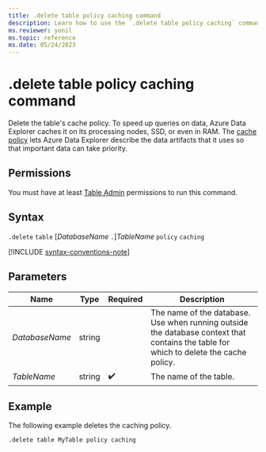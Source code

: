 ```yaml
---
title: .delete table policy caching command
description: Learn how to use the `.delete table policy caching` command to delete a table's cache policy.
ms.reviewer: yonil
ms.topic: reference
ms.date: 05/24/2023
---
```

# .delete table policy caching command

Delete the table's cache policy. To speed up queries on data, Azure Data Explorer caches it on its processing nodes, SSD, or even in RAM. The [cache policy](cache-policy.md) lets Azure Data Explorer describe the data artifacts that it uses so that important data can take priority.

## Permissions

You must have at least [Table Admin](access-control/role-based-access-control.md) permissions to run this command.

## Syntax

`.delete` `table` [*DatabaseName* `.`]*TableName* `policy` `caching`

[!INCLUDE [syntax-conventions-note](../../includes/syntax-conventions-note.md)]

## Parameters

|Name|Type|Required|Description|
|--|--|--|--|
|*DatabaseName*|string||The name of the database. Use when running outside the database context that contains the table for which to delete the cache policy.|
|*TableName*|string| :heavy_check_mark:|The name of the table.|

## Example

The following example deletes the caching policy.

```kusto
.delete table MyTable policy caching
```
